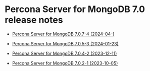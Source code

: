 
# Percona Server for MongoDB 7.0 release notes

* [Percona Server for MongoDB 7.0.7-4 (2024-04-)](7.0.7-4.md)

* [Percona Server for MongoDB 7.0.5-3 (2024-01-23)](7.0.5-3.md)

* [Percona Server for MongoDB 7.0.4-2 (2023-12-11)](7.0.4-2.md)

* [Percona Server for MongoDB 7.0.2-1 (2023-10-05)](7.0.2-1.md)
